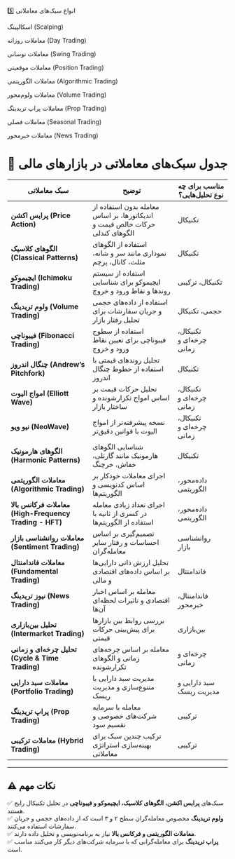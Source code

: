 5️⃣ انواع سبک‌های معاملاتی

اسکالپینگ (Scalping)

معاملات روزانه (Day Trading)

معاملات نوسانی (Swing Trading)

معاملات موقعیتی (Position Trading)

معاملات الگوریتمی (Algorithmic Trading)

معاملات ولوم‌محور (Volume Trading)

معاملات پراپ تریدینگ (Prop Trading)

معاملات فصلی (Seasonal Trading)

معاملات خبرمحور (News Trading)

# 📌 جدول سبک‌های معاملاتی در بازارهای مالی

| **سبک معاملاتی** | **توضیح** | **مناسب برای چه نوع تحلیل‌هایی؟** |
|----------------|----------|----------------------|
| **پرایس اکشن (Price Action)** | معامله بدون استفاده از اندیکاتورها، بر اساس حرکات خالص قیمت و الگوهای کندلی | تکنیکال |
| **الگوهای کلاسیک (Classical Patterns)** | استفاده از الگوهای نموداری مانند سر و شانه، مثلث، کانال، پرچم | تکنیکال |
| **ایچیموکو (Ichimoku Trading)** | استفاده از سیستم ایچیموکو برای شناسایی روندها و نقاط ورود و خروج | تکنیکال، ترکیبی |
| **ولوم تریدینگ (Volume Trading)** | استفاده از داده‌های حجمی و جریان سفارشات برای تحلیل رفتار بازار | حجمی، تکنیکال |
| **فیبوناچی (Fibonacci Trading)** | استفاده از سطوح فیبوناچی برای تعیین نقاط ورود و خروج | تکنیکال، چرخه‌ای و زمانی |
| **چنگال اندروز (Andrew’s Pitchfork)** | تحلیل روندهای قیمتی با استفاده از خطوط چنگال اندروز | تکنیکال |
| **امواج الیوت (Elliott Wave)** | تحلیل حرکات قیمت بر اساس امواج تکرارشونده و ساختار بازار | تکنیکال، چرخه‌ای و زمانی |
| **نیو ویو (NeoWave)** | نسخه پیشرفته‌تر از امواج الیوت با قوانین دقیق‌تر | تکنیکال، چرخه‌ای و زمانی |
| **الگوهای هارمونیک (Harmonic Patterns)** | شناسایی الگوهای هارمونیک مانند گارتلی، خفاش، خرچنگ | تکنیکال |
| **معاملات الگوریتمی (Algorithmic Trading)** | اجرای معاملات خودکار بر اساس کدنویسی و الگوریتم‌ها | داده‌محور، الگوریتمی |
| **معاملات فرکانس بالا (High-Frequency Trading - HFT)** | اجرای تعداد زیادی معامله در کسری از ثانیه با استفاده از الگوریتم‌ها | داده‌محور، الگوریتمی |
| **معاملات روانشناسی بازار (Sentiment Trading)** | تصمیم‌گیری بر اساس احساسات و رفتار سایر معامله‌گران | روانشناسی بازار |
| **معاملات فاندامنتال (Fundamental Trading)** | تحلیل ارزش ذاتی دارایی‌ها بر اساس داده‌های اقتصادی و مالی | فاندامنتال |
| **نیوز تریدینگ (News Trading)** | معامله بر اساس اخبار اقتصادی و تاثیرات لحظه‌ای آن‌ها | فاندامنتال، خبرمحور |
| **تحلیل بین‌بازاری (Intermarket Trading)** | بررسی روابط بین بازارها برای پیش‌بینی حرکات قیمتی | بین‌بازاری |
| **تحلیل چرخه‌ای و زمانی (Cycle & Time Trading)** | معامله بر اساس چرخه‌های زمانی و الگوهای تکرارشونده | چرخه‌ای و زمانی |
| **معاملات سبد دارایی (Portfolio Trading)** | مدیریت سبد دارایی با متنوع‌سازی و مدیریت ریسک | سبد دارایی و مدیریت ریسک |
| **پراپ تریدینگ (Prop Trading)** | معامله با سرمایه شرکت‌های خصوصی و تقسیم سود | ترکیبی |
| **معاملات ترکیبی (Hybrid Trading)** | ترکیب چندین سبک برای بهینه‌سازی استراتژی معاملاتی | ترکیبی |

---

## ⚠️ نکات مهم

✅ سبک‌های **پرایس اکشن، الگوهای کلاسیک، ایچیموکو و فیبوناچی** در تحلیل تکنیکال رایج هستند.  
✅ **ولوم تریدینگ** مخصوص معامله‌گران سطح ۲ و ۳ است که از داده‌های حجمی و جریان سفارشات استفاده می‌کنند.  
✅ **معاملات الگوریتمی و فرکانس بالا** نیاز به برنامه‌نویسی و تحلیل داده دارند.  
✅ **پراپ تریدینگ** برای معامله‌گرانی که با سرمایه شرکت‌های دیگر کار می‌کنند مناسب است.  
